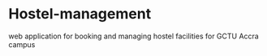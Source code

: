# Hostel-management
web application for booking and managing hostel facilities for GCTU Accra campus
